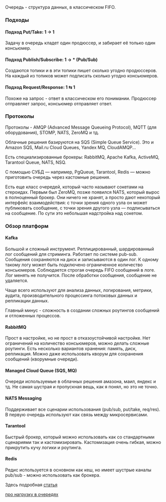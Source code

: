 Очередь - структура данных, в классическом FIFO.

### Подходы
#### Подход Put/Take: 1 → 1
Задачу в очередь кладет один продюссер, и забирает её только один консьюмер.

#### Подход Publish/Subscribe: 1 → * (Pub/Sub)
Создаются топики и в эти топики пишет сколько угодно продюссеров. На каждый из топиков может подписать сколько угодно консьюмеров.

#### Подход Request/Response: 1 ⇆ 1
Похоже на запрос - ответ в классическом его понимании. Продюссер отправляет запрос, консьюмер отправляет ответ.

### Протоколы
Протоколы - AMQP (Advanced Message Queueing Protocol), MQTT (для оборудования), STOMP, NATS, ZeroMQ и тд.

Облачные решения базируются на SQS (Simple Queue Service). Это и Amazon SQS, Mail.ru Cloud Queues, Yandex MQ, CloudAMQP...

Есть специализированные брокеры: RabbitMQ, Apache Kafka, ActiveMQ, Tarantool Queue, NATS, NSQ.

С помощью СУБД — например, PgQueue, Tarantool, Redis — можно приготовить очередь через кастомные решения.

Есть еще класс очередей, который часто называют сокетами на стероидах. Первым был ZeroMQ, позже появился NATS, который вырос в полноценный брокер. Они ничего не хранят, а просто дают некоторый интерфейс взаимодействия: с точки зрения одного узла он может публиковать сообщение, с точки зрения другого узла — подписываться на сообщение. По сути это небольшая надстройка над сокетом.

### Обзор платформ
#### Kafka
Большой и сложный инструмент. Реплицированный, шардированный лог сообщений для стриминга. Работает по системе pub-sub. Сообщения сохраняются на диск и записываются в один лог. К одному такому логу может быть подключено ограниченное количество консьюмеров. Соблюдается строгая очередь FIFO сообщений в логе. Лог менять не получится. После обработки сообщения, сообщение не удаляется.

Чаще всего используют для анализа данных, логирования, метрики, аудита, производительного процессинга потоковых данных и репликации данных.

Главный минус - сложность в создании сложных роутингов сообщений и отложенных процессов.

#### RabbitMQ
Прост в настройке, но не прост в отказоустойчивой настройке. Нет ограничений на количество консьюмеров, можно делать сложные роутинги. Есть несколько вариантов хранения: память, диск, репликация. Можно даже использовать кворум для сохранения сообщений (кворумные очереди).

#### Managed Cloud Queue (SQS, MQ)
Очереди используемые в облачных решения амазона, маил, яндекс и тд. Не самая шустрая и пропускная вещь, как я понял, но это не точно.

#### NATS Messaging
Поддерживает все сценарии использования (pub/sub, put/take, req/res). В первую очередь используют как связь между микросервисами.

#### Tarantool
Быстрый брокер, который можно использовать как со стандартными сценариями так и кастомизировать. Кастомизация очень гибкая, можно прикрутить кучу логики и роутинга.

#### Redis
Редис используется в основном как кеш, но имеет шустрые каналы pub/sub - можно использовать как брокера.

Здесь подробная [статья](https://habr.com/ru/company/oleg-bunin/blog/579354/)


[про нагрузку в очередях](https://highload.guide/blog/principles-and-methods-of-queuing.html)